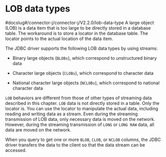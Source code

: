 LOB data types 
===================================
#docslug#/connector-j/connector-j/V2.2.0/lob-data-type
A large object (LOB) is a data item that is too large to be directly stored in a database table. The workaround is to store a locator in the database table. The locator points to the actual location of the data item. 

The JDBC driver supports the following LOB data types by using streams:

* Binary large objects (`BLOBs`), which correspond to unstructured binary data

  

* Character large objects (`CLOBs`), which correspond to character data

  

* National character large objects (`NCLOBs`), which correspond to national character data

  




`LOB` behaviors are different from those of other types of streaming data described in this chapter. `LOB` data is not directly stored in a table. Only the locator is. You can use the locator to manipulate the actual data, including reading and writing data as a stream. Even during the streaming transmission of LOB data, only necessary data is moved on the network. However, during the streaming transmission of `LONG` or `LONG RAW` data, all data are moved on the network. 

When you query to get one or more `BLOB`, `CLOB`, or `NCLOB` columns, the JDBC driver transfers the data to the client so that the data stream can be accessed.
